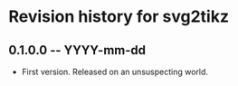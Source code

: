 # Revision history for svg2tikz

## 0.1.0.0  -- YYYY-mm-dd

* First version. Released on an unsuspecting world.
